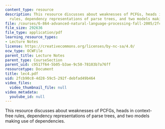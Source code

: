 ```yaml
---
content_type: resource
description: This resource discusses about weaknesses of PCFGs, heads in context-free
  rules, dependency representations of parse trees, and two models making use of dependencies.
file: /courses/6-864-advanced-natural-language-processing-fall-2005/2fcb90c84d2859c5292fdebfad49b464_lec4.pdf
file_size: 292636
file_type: application/pdf
learning_resource_types:
- Lecture Notes
license: https://creativecommons.org/licenses/by-nc-sa/4.0/
ocw_type: OCWFile
parent_title: Lecture Notes
parent_type: CourseSection
parent_uid: c9517f64-5b05-b3ae-9c50-78103b7a76ff
resourcetype: Document
title: lec4.pdf
uid: 2fcb90c8-4d28-59c5-292f-debfad49b464
video_files:
  video_thumbnail_file: null
video_metadata:
  youtube_id: null
---
```

This resource discusses about weaknesses of PCFGs, heads in context-free rules, dependency representations of parse trees, and two models making use of dependencies.